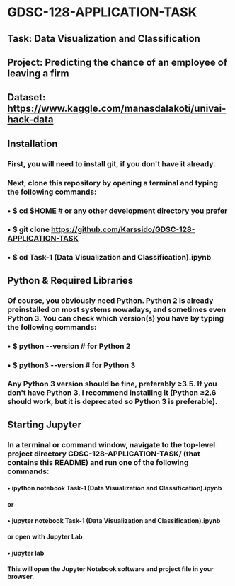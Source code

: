 # GDSC-128-APPLICATION-TASK

## Task: Data Visualization and Classification
## Project: Predicting the chance of an employee of leaving a firm
## Dataset: https://www.kaggle.com/manasdalakoti/univai-hack-data 

## Installation
### First, you will need to install git, if you don't have it already.

### Next, clone this repository by opening a terminal and typing the following commands:

### • $ cd $HOME  # or any other development directory you prefer
### • $ git clone https://github.com/Karssido/GDSC-128-APPLICATION-TASK
### • $ cd Task-1 (Data Visualization and Classification).ipynb

## Python & Required Libraries
### Of course, you obviously need Python. Python 2 is already preinstalled on most systems nowadays, and sometimes even Python 3. You can check which version(s) you have by typing the following commands:

### • $ python --version   # for Python 2
### • $ python3 --version  # for Python 3

### Any Python 3 version should be fine, preferably ≥3.5. If you don't have Python 3, I recommend installing it (Python ≥2.6 should work, but it is deprecated so Python 3 is preferable). 

## Starting Jupyter
### In a terminal or command window, navigate to the top-level project directory GDSC-128-APPLICATION-TASK/ (that contains this README) and run one of the following commands:

#### • ipython notebook Task-1 (Data Visualization and Classification).ipynb
#### or

#### • jupyter notebook Task-1 (Data Visualization and Classification).ipynb
#### or open with Jupyter Lab

#### • jupyter lab
#### This will open the Jupyter Notebook software and project file in your browser.
